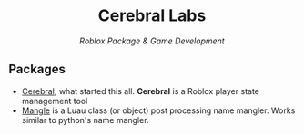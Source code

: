 <div align=center>
  <h1>Cerebral Labs</h1>
  <p><i>Roblox Package & Game Development</i></p>
</div>
<div>
  <h2>Packages</h2>
  <ul>
    <li><a href="https://github.com/CerebralLabs/cerebral">Cerebral</a>; what started this all. <b>Cerebral</b> is a Roblox player state management tool</li>
    <li><a href=""https://github.com/CerebralLabs/mangle">Mangle</a> is a Luau class (or object) post processing name mangler. Works similar to python's name mangler.</li>
  </ul>
</div>
